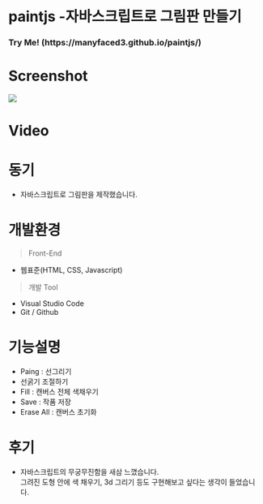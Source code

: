 # paintjs -자바스크립트로 그림판 만들기
<h3> Try Me! (https://manyfaced3.github.io/paintjs/)</h3>


# Screenshot
<div>
  <img src="https://user-images.githubusercontent.com/54618768/67554835-134e0980-f74b-11e9-9d8f-c15af2f0b3a0.PNG">
</div>

# Video


# 동기
- 자바스크립트로 그림판을 제작했습니다.

# 개발환경
> Front-End
- 웹표준(HTML, CSS, Javascript)

> 개발 Tool
- Visual Studio Code
- Git / Github


# 기능설명
- Paing : 선그리기<br>
- 선굵기 조절하기<br>
- Fill : 캔버스 전체 색채우기<br>
- Save : 작품 저장<br>
- Erase All : 캔버스 초기화<br>

# 후기
- 자바스크립트의 무궁무진함을 새삼 느꼈습니다.<br>그려진 도형 안에 색 채우기, 3d 그리기 등도 구현해보고 싶다는 생각이 들었습니다.



